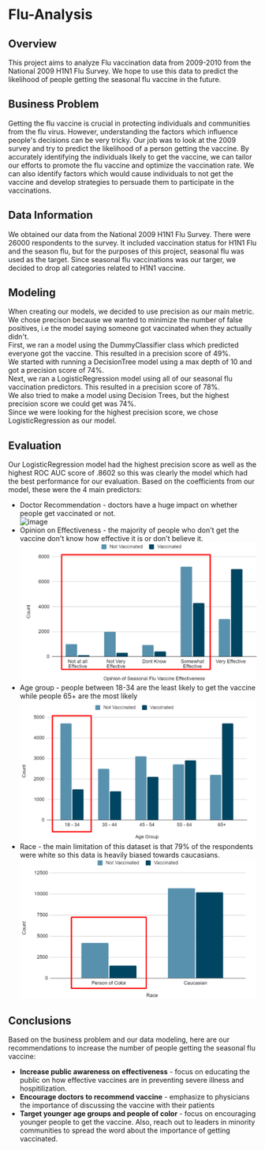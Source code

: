 # Flu-Analysis

## Overview
This project aims to analyze Flu vaccination data from 2009-2010 from the National 2009 H1N1 Flu Survey. We hope to use this data to predict the likelihood of people getting the seasonal flu vaccine in the future.

## Business Problem

Getting the flu vaccine is crucial in protecting individuals and communities from the flu virus. However, understanding the factors which influence people's decisions can be very tricky. Our job was to look at the 2009 survey and try to predict the likelihood of a person getting the vaccine. By accurately identifying the individuals likely to get the vaccine, we can tailor our efforts to promote the flu vaccine and optimize the vaccination rate. We can also identify factors which would cause individuals to not get the vaccine and develop strategies to persuade them to participate in the vaccinations.

## Data Information

We obtained our data from the National 2009 H1N1 Flu Survey. There were 26000 respondents to the survey. It included vaccination status for H1N1 Flu and the season flu, but for the purposes of this project, seasonal flu was used as the target. Since seasonal flu vaccinations was our targer, we decided to drop all categories related to H1N1 vaccine.

## Modeling

When creating our models, we decided to use precision as our main metric. We chose precison because we wanted to minimize the number of false positives, i.e the model saying someone got vaccinated when they actually didn't.  
First, we ran a model using the DummyClassifier class which predicted everyone got the vaccine. This resulted in a precision score of 49%.  
We started with running a DecisionTree model using a max depth of 10 and got a precision score of 74%.  
Next, we ran a LogisticRegression model using all of our seasonal flu vaccination predictors. This resulted in a precision score of 78%.  
We also tried to make a model using Decision Trees, but the highest precision score we could get was 74%.  
Since we were looking for the highest precision score, we chose LogisticRegression as our model.  

## Evaluation

Our LogisticRegression model had the highest precision score as well as the highest ROC AUC score of .8602 so this was clearly the model which had the best performance for our evaluation.
Based on the coefficients from our model, these were the 4 main predictors:
- Doctor Recommendation - doctors have a huge impact on whether people get vaccinated or not.  
![image](./images/doc_analyis.png)
- Opinion on Effectiveness - the majority of people who don't get the vaccine don't know how effective it is or don't believe it.
![image](./images/opinion_effectiveness.png)
- Age group - people between 18-34 are the least likely to get the vaccine while people 65+ are the most likely
![image](./images/age_group.png)
- Race - the main limitation of this dataset is that 79% of the respondents were white so this data is heavily biased towards caucasians.
![image](./images/race.png)

## Conclusions

Based on the business problem and our data modeling, here are our recommendations to increase the number of people getting the seasonal flu vaccine:
- **Increase public awareness on effectiveness** - focus on educating the public on how effective vaccines are in preventing severe illness and hospitilization.
- **Encourage doctors to recommend vaccine** - emphasize to physicians the importance of discussing the vaccine with their patients
- **Target younger age groups and people of color** - focus on encouraging younger people to get the vaccine. Also, reach out to leaders in minority communities to spread the word about the importance of getting vaccinated.
